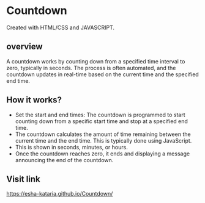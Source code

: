# Countdown
Created with HTML/CSS and JAVASCRIPT.

## overview
A countdown works by counting down from a specified time interval to zero, typically in seconds. The process is often automated, and the countdown updates in real-time based on the current time and the specified end time.

## How it works?
* Set the start and end times: The countdown is programmed to start counting down from a specific start time and stop at a specified end time.
* The countdown calculates the amount of time remaining between the current time and the end time. This is typically done using JavaScript.
* This is shown in seconds, minutes, or hours.
* Once the countdown reaches zero, it ends and displaying a message announcing the end of the countdown.

## Visit link
https://esha-kataria.github.io/Countdown/
